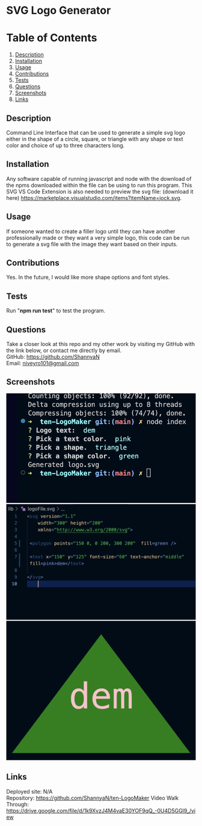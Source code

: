 # SVG Logo Generator  
  
 # Table of Contents  
   
1. [Description](#description)  
2. [Installation](#installation)  
3. [Usage](#usage)  
4. [Contributions](#contributions)  
5. [Tests](#tests)  
6. [Questions](#questions)  
7. [Screenshots](#screenshots)  
8. [Links](#links)  
## Description  
Command Line Interface that can be used to generate a simple svg logo either in the shape of a circle, square, or triangle with any shape or text color and choice of up to three characters long.   
  
## Installation  
Any software capable of running javascript and node with the download of the npms downloaded within the file can be using to run this program. This SVG VS Code Extension is also needed to preview the svg file: (download it here) https://marketplace.visualstudio.com/items?itemName=jock.svg.
  
## Usage  
If someone wanted to create a filler logo until they can have another professionally made or they want a very simple logo, this code can be run to generate a svg file with the image they want based on their inputs.  
  
## Contributions  
Yes. In the future, I would like more shape options and font styles.  

   
## Tests   
Run "**npm run test**" to test the program.   
   
## Questions  
Take a closer look at this repo and my other work by visiting my GitHub with the link below, or contact me directly by email.  
GitHub: https://github.com/ShannyaN  
Email: niveyro101@gmail.com  

## Screenshots  
![Command Line Interface with demo inputs.](images/cliView.png)  
![Raw SVG file automattically written from CLI input completion.](images/svgCodePreview.png) 
![SVG file when opened using SVG VS Code Extension.](images/svgLogoPreview.png) 

## Links  
Deployed site: N/A  
Repository: https://github.com/ShannyaN/ten-LogoMaker
Video Walk Through: https://drive.google.com/file/d/1k9XvzJ4M4vaE30YOF9qQ_-0U4D5GGl9_/view